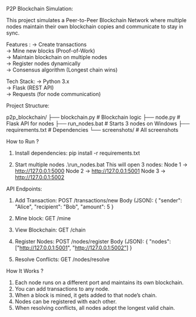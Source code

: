 P2P Blockchain Simulation:

This project simulates a Peer-to-Peer Blockchain Network where multiple nodes maintain their own blockchain copies and communicate to stay in sync.  

Features :
-> Create transactions  
-> Mine new blocks (Proof-of-Work)  
-> Maintain blockchain on multiple nodes  
-> Register nodes dynamically  
-> Consensus algorithm (Longest chain wins)  

Tech Stack:
-> Python 3.x  
-> Flask (REST API)  
-> Requests (for node communication)  

Project Structure:

p2p_blockchain/
├── blockchain.py # Blockchain logic
├── node.py # Flask API for nodes
├── run_nodes.bat # Starts 3 nodes on Windows
├── requirements.txt # Dependencies
└── screenshots/ # All screenshots

How to Run ?

1. Install dependencies:
        pip install -r requirements.txt

2. Start multiple nodes
        .\run_nodes.bat
    This will open 3 nodes:
    Node 1 → http://127.0.0.1:5000
    Node 2 → http://127.0.0.1:5001
    Node 3 → http://127.0.0.1:5002

API Endpoints:

1. Add Transaction:
    POST /transactions/new
    Body (JSON):
    {
    "sender": "Alice",
    "recipient": "Bob",
    "amount": 5
    }

2. Mine block:
    GET /mine

3. View Blockchain:
    GET /chain

4. Register Nodes:
    POST /nodes/register
    Body (JSON):
    {
    "nodes": ["http://127.0.0.1:5001", "http://127.0.0.1:5002"]
    }

5. Resolve Conflicts:
    GET /nodes/resolve

How It Works ?

1. Each node runs on a different port and maintains its own blockchain.
2. You can add transactions to any node.
3. When a block is mined, it gets added to that node’s chain.
4. Nodes can be registered with each other.
5. When resolving conflicts, all nodes adopt the longest valid chain.





